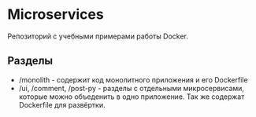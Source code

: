# Microservices

Репозиторий с учебными примерами работы Docker.

## Разделы

- /monolith - содержит код монолитного приложения и его Dockerfile
- /ui, /comment, /post-py - разделы с отдельными микросервисами, которые можно объеденить в одно приложение. Так же содержат Dockerfile для развёртки.

